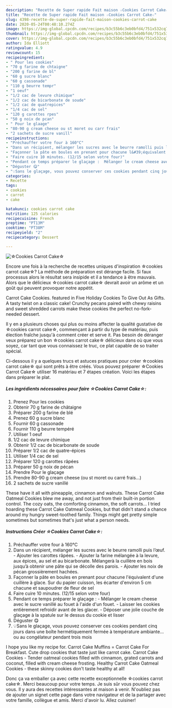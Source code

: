 ```yaml
---
description: "Recette de Super rapide Fait maison ☆Cookies Carrot Cake☆"
title: "Recette de Super rapide Fait maison ☆Cookies Carrot Cake☆"
slug: 4398-recette-de-super-rapide-fait-maison-cookies-carrot-cake
date: 2020-05-24T00:48:10.274Z
image: https://img-global.cpcdn.com/recipes/b3c55b6c3eb0bfd4/751x532cq70/☆cookies-carrot-cake☆-photo-principale-de-la-recette.jpg
thumbnail: https://img-global.cpcdn.com/recipes/b3c55b6c3eb0bfd4/751x532cq70/☆cookies-carrot-cake☆-photo-principale-de-la-recette.jpg
cover: https://img-global.cpcdn.com/recipes/b3c55b6c3eb0bfd4/751x532cq70/☆cookies-carrot-cake☆-photo-principale-de-la-recette.jpg
author: Ida Elliott
ratingvalue: 4.9
reviewcount: 15
recipeingredient:
- " Pour les cookies"
- "70 g farine de chtaigne"
- "200 g farine de bl"
- "60 g sucre blanc"
- "60 g cassonade"
- "110 g beurre tempr"
- "1 oeuf"
- "1/2 cac de levure chimique"
- "1/2 cac de bicarbonate de soude"
- "1/2 cac de quatrepices"
- "1/4 cac de sel"
- "120 g carottes rpes"
- "50 g noix de pcan"
- " Pour le glaage"
- "80-90 g cream cheese ou st moret ou carr frais"
- "2 sachets de sucre vanill"
recipeinstructions:
- "Préchauffer votre four à 160°C"
- "Dans un récipient, mélanger les sucres avec le beurre ramolli puis l’œuf. Ajouter les carottes râpées. Ajouter la farine mélangée à la levure, aux épices, au sel et au bicarbonate. Mélangerà la cuillère en bois jusqu’à obtenir une pâte qui se décolle des parois. Ajouter les noix de pécan grossièrement hachées."
- "Façonner la pâte en boules en prenant pour chacune l&#39;équivalent d&#39;une cuillère à glace. Sur du papier cuisson, les écarter d&#39;environ 5 cm chacune et saupoudrer de fleur de sel"
- "Faire cuire 10 minutes. (12/15 selon votre four)"
- "Pendant ce temps préparer le glaçage :  Mélanger le cream cheese avec le sucre vanillé au fouet à l&#39;aide d&#39;un fouet. Laisser les cookies entièrement refroidir avant de les glacer. Déposer une jolie couche de glaçage à la spatule sur le dessus du cookie et lisser"
- "Déguster 😋"
- "💡Sans le glaçage, vous pouvez conserver ces cookies pendant cinq jours dans une boîte hermétiquement fermée à température ambiante... ou au congélateur pendant trois mois"
categories:
- Recette
tags:
- cookies
- carrot
- cake

katakunci: cookies carrot cake 
nutrition: 125 calories
recipecuisine: French
preptime: "PT13M"
cooktime: "PT38M"
recipeyield: "2"
recipecategory: Dessert

---
```



![☆Cookies Carrot Cake☆](https://img-global.cpcdn.com/recipes/b3c55b6c3eb0bfd4/751x532cq70/☆cookies-carrot-cake☆-photo-principale-de-la-recette.jpg)

Encore une fois à la recherche de recettes uniques d'inspiration ☆cookies carrot cake☆? La méthode de préparation est dérange facile. Si faux processus alors le résultat sera insipide et il a tendance à être mauvais. Alors que le délicieux ☆cookies carrot cake☆ devrait avoir un arôme et un goût qui peuvent provoquer notre appétit.

Carrot Cake Cookies. featured in Five Holiday Cookies To Give Out As Gifts. A tasty twist on a classic cake! Crunchy pecans paired with chewy raisins and sweet shredded carrots make these cookies the perfect no-fork-needed dessert.

Il y en a plusieurs choses qui plus ou moins affecter la qualité gustative de ☆cookies carrot cake☆, commençant à partir du type de matériau, puis élection fraîche jusqu'à comment créer et serve it. Pas besoin de déranger veux préparez un bon ☆cookies carrot cake☆ délicieux dans où que vous soyez, car tant que vous connaissez le truc, ce plat capable de so traiter spécial.


Ci-dessous il y a quelques trucs et astuces pratiques pour créer ☆cookies carrot cake☆ qui sont prêts à être créés. Vous pouvez préparer ☆Cookies Carrot Cake☆ utiliser 16 matériau et 7 étapes création. Voici les étapes dans préparer le plat.

<!--inarticleads1-->

##### Les ingrédients nécessaires pour faire ☆Cookies Carrot Cake☆:

1. Prenez  Pour les cookies
1. Obtenir 70 g farine de châtaigne
1. Préparer 200 g farine de blé
1. Prenez 60 g sucre blanc
1. Fournir 60 g cassonade
1. Fournir 110 g beurre tempéré
1. Utiliser 1 oeuf
1.  1/2 cac de levure chimique
1. Obtenir 1/2 cac de bicarbonate de soude
1. Préparer 1/2 cac de quatre-épices
1. Utiliser 1/4 cac de sel
1. Préparer 120 g carottes râpées
1. Préparer 50 g noix de pécan
1. Prendre  Pour le glaçage
1. Prendre 80-90 g cream cheese (ou st moret ou carré frais…)
1.  2 sachets de sucre vanillé


These have it all with pineapple, cinnamon and walnuts. These Carrot Cake Oatmeal Cookies blew me away, and not just from their built-in portion control. The cozy oats, the comforting cinnamon, the soft carrots… I tried hoarding these Carrot Cake Oatmeal Cookies, but that didn&#39;t stand a chance around my hungry sweet-toothed family. Things might get pretty simple sometimes but sometimes that&#39;s just what a person needs. 

<!--inarticleads2-->

##### Instructions Créer ☆Cookies Carrot Cake☆:

1. Préchauffer votre four à 160°C
1. Dans un récipient, mélanger les sucres avec le beurre ramolli puis l’œuf. - Ajouter les carottes râpées. - Ajouter la farine mélangée à la levure, aux épices, au sel et au bicarbonate. Mélangerà la cuillère en bois jusqu’à obtenir une pâte qui se décolle des parois. - Ajouter les noix de pécan grossièrement hachées.
1. Façonner la pâte en boules en prenant pour chacune l&#39;équivalent d&#39;une cuillère à glace. Sur du papier cuisson, les écarter d&#39;environ 5 cm chacune et saupoudrer de fleur de sel
1. Faire cuire 10 minutes. (12/15 selon votre four)
1. Pendant ce temps préparer le glaçage :  - Mélanger le cream cheese avec le sucre vanillé au fouet à l&#39;aide d&#39;un fouet. - Laisser les cookies entièrement refroidir avant de les glacer. - Déposer une jolie couche de glaçage à la spatule sur le dessus du cookie et lisser
1. Déguster 😋
1. 💡Sans le glaçage, vous pouvez conserver ces cookies pendant cinq jours dans une boîte hermétiquement fermée à température ambiante... ou au congélateur pendant trois mois


I hope you like my recipe for. Carrot Cake Muffins = Carrot Cake For Breakfast. Cute drop cookies that taste just like carrot cake. Carrot Cake Cookies - Tender oatmeal cookies filled with cinnamon, grated carrots and coconut, filled with cream cheese frosting. Healthy Carrot Cake Oatmeal Cookies - these skinny cookies don&#39;t taste healthy at all! 


Donc ça va emballer ça avec cette recette exceptionnelle ☆cookies carrot cake☆. Merci beaucoup pour votre temps. Je suis sûr vous pouvez chez vous. Il y aura des recettes  intéressantes at maison à venir. N'oubliez pas de ajouter un signet cette page dans votre navigateur et de la partager avec votre famille, collègue et amis. Merci d'avoir lu. Allez cuisiner!

